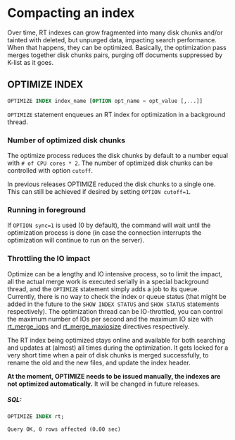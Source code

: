# Compacting an index

Over time, RT indexes can grow fragmented into many disk chunks and/or tainted with deleted, but unpurged data, impacting search performance. When that happens, they can be optimized. Basically, the optimization pass merges together disk chunks pairs, purging off documents suppressed by K-list as it goes.

## OPTIMIZE INDEX

<!-- example optimize -->
```sql
OPTIMIZE INDEX index_name [OPTION opt_name = opt_value [,...]]
```

`OPTIMIZE` statement enqueues an RT index for optimization in a background thread.

### Number of optimized disk chunks

The optimize process reduces the disk chunks by default to a number equal with  `# of CPU cores * 2`.  The number of optimized disk chunks can be controlled with option `cutoff`.

In previous releases OPTIMIZE reduced the disk chunks to a single one. This can still be achieved if desired by setting `OPTION cutoff=1`.


### Running in foreground

If `OPTION sync=1` is used (0 by default), the command will wait until the optimization process is done (in case the connection interrupts the optimization will continue to run on the server).

### Throttling the IO impact

Optimize can be a lengthy and IO intensive process, so to limit the impact, all the actual merge work is executed serially in a special background thread, and the `OPTIMIZE` statement simply adds a job to its queue. Currently, there is no way to check the index or queue status (that might be added in the future to the `SHOW INDEX STATUS` and `SHOW STATUS` statements respectively). The optimization thread can be IO-throttled, you can control the maximum number of IOs per second and the maximum IO size with [rt_merge_iops](../Server_settings/Searchd.md#rt_merge_iops) and [rt_merge_maxiosize](../Server_settings/Searchd.md#rt_merge_maxiosize) directives respectively.

The RT index being optimized stays online and available for both searching and updates at (almost) all times during the optimization. It gets locked for a very short time when a pair of disk chunks is merged successfully, to rename the old and the new files, and update the index header.

**At the moment, OPTIMIZE needs to be issued manually, the indexes are not optimized automatically.** It will be changed in future releases.


<!-- intro -->
##### SQL:

<!-- request SQL -->

```sql
OPTIMIZE INDEX rt;
```
<!-- response mysql -->
```
Query OK, 0 rows affected (0.00 sec)
```
<!-- end -->
